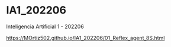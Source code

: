 # IA1_202206
Inteligencia Artificial 1 - 202206

https://MOrtiz502.github.io/IA1_202206/01_Reflex_agent_8S.html

